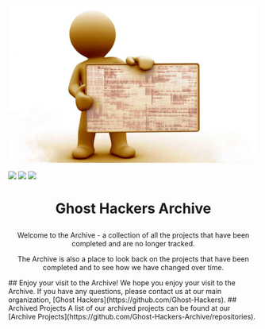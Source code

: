 <picture align="center"><img src="/profile/Inv Ghost Hackers.jpg" style="max-width: 100%;" /></picture>

<img src="https://img.shields.io/badge/repos-1-blue?style=plastic" /> <img src="https://img.shields.io/badge/admin-1-red?style=plastic" /> <img src="https://img.shields.io/badge/maintainers-0-orange?style=plastic" />
# <p align="center">Ghost Hackers Archive</p>
<p align="center">Welcome to the Archive - a collection of all the projects that have been completed and are no longer tracked.</p>
<p align="center">The Archive is also a place to look back on the projects that have been completed and to see how we have changed over time.</p>
## Enjoy your visit to the Archive!
We hope you enjoy your visit to the Archive. If you have any questions, please contact us at our main organization, [Ghost Hackers](https://github.com/Ghost-Hackers).
## Archived Projects
A list of our archived projects can be found at our [Archive Projects](https://github.com/Ghost-Hackers-Archive/repositories).
